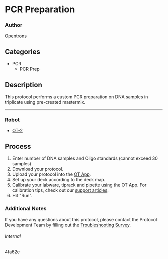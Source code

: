 # PCR Preparation

### Author
[Opentrons](https://opentrons.com/)



## Categories
* PCR
	* PCR Prep

## Description
This protocol performs a custom PCR preparation on DNA samples in triplicate using pre-created mastermix.

---

### Robot
* [OT-2](https://opentrons.com/ot-2)

## Process
1. Enter number of DNA samples and Oligo standards (cannot exceed 30 samples)
2. Download your protocol.
3. Upload your protocol into the [OT App](https://opentrons.com/ot-app).
4. Set up your deck according to the deck map.
5. Calibrate your labware, tiprack and pipette using the OT App. For calibration tips, check out our [support articles](https://support.opentrons.com/en/collections/1559720-guide-for-getting-started-with-the-ot-2).
6. Hit "Run".

### Additional Notes
If you have any questions about this protocol, please contact the Protocol Development Team by filling out the [Troubleshooting Survey](https://protocol-troubleshooting.paperform.co/).

###### Internal
4fa62e